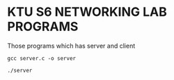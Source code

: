 # KTU S6 NETWORKING LAB PROGRAMS

Those programs which has server and client 

```
gcc server.c -o server
```
```
./server
```

